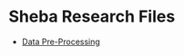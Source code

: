 # Sheba Research Files

  * [Data Pre-Processing](mxtsai.github.io/f23d3c04edca092de3fa575db9e9c2063fe7aedd/Preprocessing/index.md)
